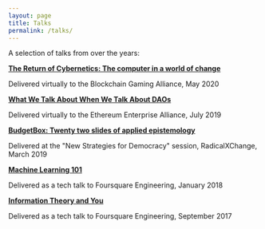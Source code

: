 ```yaml
---
layout: page
title: Talks
permalink: /talks/
---
```


A selection of talks from over the years:

[**The Return of Cybernetics: The computer in a world of change**]({{site.baseurl}}/talks/cybernetics-slides.pdf)

Delivered virtually to the Blockchain Gaming Alliance, May 2020

[**What We Talk About When We Talk About DAOs**]({{site.baseurl}}/talks/dao-slides.pdf)

Delivered virtually to the Ethereum Enterprise Alliance, July 2019

[**BudgetBox: Twenty two slides of applied epistemology**]({{site.baseurl}}/talks/budgetbox-slides.pdf)

Delivered at the "New Strategies for Democracy" session, RadicalXChange, March 2019

[**Machine Learning 101**]({{site.baseurl}}/talks/ml-101-slides.pdf)

Delivered as a tech talk to Foursquare Engineering, January 2018

[**Information Theory and You**]({{site.baseurl}}/talks/info-theory-slides.pdf)

Delivered as a tech talk to Foursquare Engineering, September 2017
